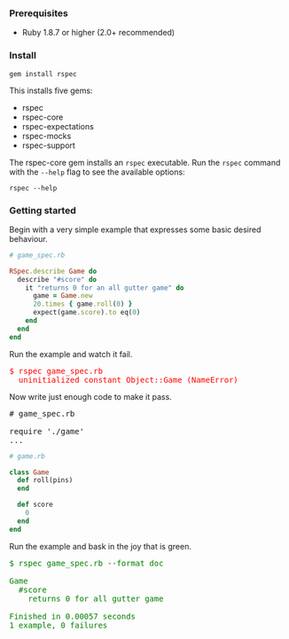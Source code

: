 ### Prerequisites

* Ruby 1.8.7 or higher (2.0+ recommended)

### Install

    gem install rspec

This installs five gems:

* rspec
* rspec-core
* rspec-expectations
* rspec-mocks
* rspec-support

The rspec-core gem installs an `rspec` executable. Run the `rspec` command with
the `--help` flag to see the available options:

    rspec --help

### Getting started

Begin with a very simple example that expresses some basic desired behaviour.

``` ruby
# game_spec.rb

RSpec.describe Game do
  describe "#score" do
    it "returns 0 for an all gutter game" do
      game = Game.new
      20.times { game.roll(0) }
      expect(game.score).to eq(0)
    end
  end
end
```

Run the example and watch it fail.

<pre style="color:red;">
$ rspec game_spec.rb 
  uninitialized constant Object::Game (NameError)
</pre>

Now write just enough code to make it pass.

<pre>
# game_spec.rb

require './game'
...
</pre>

``` ruby
# game.rb

class Game
  def roll(pins)
  end

  def score
    0
  end
end
```

Run the example and bask in the joy that is green.

<pre style="color:green;">
$ rspec game_spec.rb --format doc

Game
  #score
    returns 0 for all gutter game

Finished in 0.00057 seconds
1 example, 0 failures
</pre>

